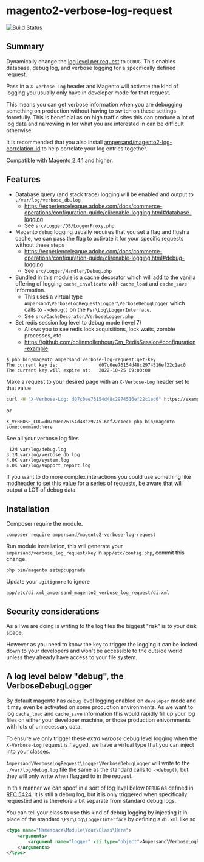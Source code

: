 # magento2-verbose-log-request

[![Build Status](https://travis-ci.com/AmpersandHQ/magento2-verbose-log-request.svg?token=4DzjEueYNQwZuk3ywXjG&branch=master)](https://app.travis-ci.com/AmpersandHQ/magento2-verbose-log-request)

## Summary

Dynamically change the [log level per request](https://devopedia.org/log-level-per-request) to `DEBUG`. This enables database, debug log, and verbose logging for a specifically defined request.

Pass in a `X-Verbose-Log` header and Magento will activate the kind of logging you usually only have in developer mode for that request. 

This means you can get verbose information when you are debugging something on production without having to switch on these settings forcefully. This is beneficial as on high traffic sites this can produce a lot of log data and narrowing in for what you are interested in can be difficult otherwise.

It is recommended that you also install [ampersand/magento2-log-correlation-id](https://github.com/AmpersandHQ/magento2-log-correlation-id/) to help correlate your log entries together.

Compatible with Magento 2.4.1 and higher.

## Features

- Database query (and stack trace) logging will be enabled and output to `./var/log/verbose_db.log`
  - https://experienceleague.adobe.com/docs/commerce-operations/configuration-guide/cli/enable-logging.html#database-logging
  - See `src/Logger/DB/LoggerProxy.php`
- Magento `debug` logging usually requires that you set a flag and flush a cache, we can pass the flag to activate it for your specific requests without these steps
  - https://experienceleague.adobe.com/docs/commerce-operations/configuration-guide/cli/enable-logging.html#debug-logging
  - See `src/Logger/Handler/Debug.php`
- Bundled in this module is a cache decorator which will add to the vanilla offering of logging `cache_invalidate` with `cache_load` and `cache_save` information.
  - This uses a virtual type `Ampersand\VerboseLogRequest\Logger\VerboseDebugLogger` which calls to `->debug()` on the `Psr\Log\LoggerInterface`.
  - See `src/CacheDecorator/VerboseLogger.php`
- Set redis session log level to debug mode (level 7)
  - Allows you to see redis lock acquisitions, lock waits, zombie processes, etc
  - https://github.com/colinmollenhour/Cm_RedisSession#configuration-example

```
$ php bin/magento ampersand:verbose-log-request:get-key
The current key is:               d07c0ee76154d48c2974516ef22c1ec0
The current key will expire at:   2022-10-25 09:00:00
```

Make a request to your desired page with an `X-Verbose-Log` header set to that value

```bash
curl -H "X-Verbose-Log: d07c0ee76154d48c2974516ef22c1ec0" https://example.com/your-page/
```

or 

```
X_VERBOSE_LOG=d07c0ee76154d48c2974516ef22c1ec0 php bin/magento some:command:here
```

See all your verbose log files
```shell
 12M var/log/debug.log
3.1M var/log/verbose_db.log
4.0K var/log/system.log
4.0K var/log/support_report.log
```

If you want to do more complex interactions you could use something like [modheader](https://chrome.google.com/webstore/detail/modheader/idgpnmonknjnojddfkpgkljpfnnfcklj?hl=en) to set this value for a series of requests, be aware that will output a LOT of debug data. 

## Installation

Composer require the module.

```
composer require ampersand/magento2-verbose-log-request
```

Run module installation, this will generate your `ampersand/verbose_log_request/key` in `app/etc/config.php`, commit this change.
```
php bin/magento setup:upgrade
```

Update your `.gitignore` to ignore 

```
app/etc/di.xml_ampersand_magento2_verbose_log_request/di.xml
```

## Security considerations

As all we are doing is writing to the log files the biggest "risk" is to your disk space. 

However as you need to know the key to trigger the logging it can be locked down to your developers and won't be accessible to the outside world unless they already have access to your file system.

## A log level below "debug", the VerboseDebugLogger

By default magento has `debug` level logging enabled on `developer` mode and it may even be activated on some production environments. As we want to log `cache_load` and `cache_save` information this would rapidly fill up your log files on either your developer machine, or those production enivornments with lots of unnecessary data. 

To ensure we only trigger these _extra verbose_ debug level logging when the `X-Verbose-Log` request is flagged, we have a virtual type that you can inject into your classes. 

`Ampersand\VerboseLogRequest\Logger\VerboseDebugLogger` will write to the `./var/log/debug.log` file the same as the standard calls to `->debug()`, but they will only write when flagged to in the request.

In this manner we can spoof in a sort of log level below `DEBUG` as defined in [RFC 5424](https://www.rfc-editor.org/rfc/rfc5424). It is still a debug log, but it is only triggered when specifically requested and is therefore a bit separate from standard debug logs.

You can tell your class to use this kind of debug logging by injecting it in place of the standard `\Psr\Log\LoggerInterface` by defining a `di.xml` like so

```xml
<type name="Namespace\Module\Your\Class\Here">
    <arguments>
        <argument name="logger" xsi:type="object">Ampersand\VerboseLogRequest\Logger\VerboseDebugLogger</argument>
    </arguments>
</type>
```
